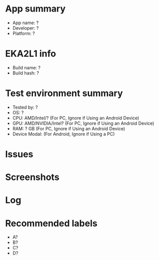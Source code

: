 <!-- Use app name for issue title -->
<!-- Based on Vita3K template -->

# App summary
- App name: ?
- Developer: ?
- Platform: ?

# EKA2L1 info
- Build name: ?
- Build hash: ?

# Test environment summary
- Tested by: ?
- OS: ?
- CPU: AMD/Intel/? (For PC, Ignore if Using an Android Device)
- GPU: AMD/NVIDIA/Intel? (For PC, Ignore if Using an Android Device)
- RAM: ? GB  (For PC, Ignore if Using an Android Device)
- Device Modal: (For Android, Ignore if Using a PC)


# Issues
<!-- Summary of problems -->

# Screenshots


# Log

# Recommended labels
- A?
- B?
- C?
- D?
